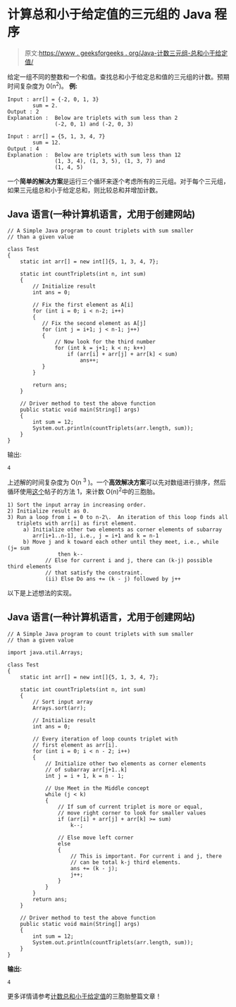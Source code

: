 # 计算总和小于给定值的三元组的 Java 程序

> 原文:[https://www . geeksforgeeks . org/Java-计数三元组-总和小于给定值/](https://www.geeksforgeeks.org/java-program-for-count-triplets-with-sum-smaller-than-a-given-value/)

给定一组不同的整数和一个和值。查找总和小于给定总和值的三元组的计数。预期时间复杂度为 0(n<sup>2</sup>)。
**例:**

```
Input : arr[] = {-2, 0, 1, 3}
        sum = 2.
Output : 2
Explanation :  Below are triplets with sum less than 2
               (-2, 0, 1) and (-2, 0, 3) 

Input : arr[] = {5, 1, 3, 4, 7}
        sum = 12.
Output : 4
Explanation :  Below are triplets with sum less than 12
               (1, 3, 4), (1, 3, 5), (1, 3, 7) and 
               (1, 4, 5)
```

一个**简单的解决方案**是运行三个循环来逐个考虑所有的三元组。对于每个三元组，如果三元组总和小于给定总和，则比较总和并增加计数。

## Java 语言(一种计算机语言，尤用于创建网站)

```
// A Simple Java program to count triplets with sum smaller
// than a given value

class Test
{
    static int arr[] = new int[]{5, 1, 3, 4, 7};

    static int countTriplets(int n, int sum)
    {
        // Initialize result
        int ans = 0;

        // Fix the first element as A[i]
        for (int i = 0; i < n-2; i++)
        {
           // Fix the second element as A[j]
           for (int j = i+1; j < n-1; j++)
           {
               // Now look for the third number
               for (int k = j+1; k < n; k++)
                   if (arr[i] + arr[j] + arr[k] < sum)
                       ans++;
           }
        }

        return ans;
    }

    // Driver method to test the above function
    public static void main(String[] args) 
    {
        int sum = 12; 
        System.out.println(countTriplets(arr.length, sum));
    }
}
```

输出:

```
4
```

上述解的时间复杂度为 O(n <sup>3</sup> )。一个**高效解决方案**可以先对数组进行排序，然后循环使用[这个](https://www.geeksforgeeks.org/write-a-c-program-that-given-a-set-a-of-n-numbers-and-another-number-x-determines-whether-or-not-there-exist-two-elements-in-s-whose-sum-is-exactly-x/)帖子的方法 1，来计数 O(n)<sup>2</sup>中的三胞胎。

```
1) Sort the input array in increasing order.
2) Initialize result as 0.
3) Run a loop from i = 0 to n-2\.  An iteration of this loop finds all
   triplets with arr[i] as first element.
     a) Initialize other two elements as corner elements of subarray
        arr[i+1..n-1], i.e., j = i+1 and k = n-1
     b) Move j and k toward each other until they meet, i.e., while (j= sum
                then k--
            // Else for current i and j, there can (k-j) possible third elements
            // that satisfy the constraint.
            (ii) Else Do ans += (k - j) followed by j++ 
```

以下是上述想法的实现。

## Java 语言(一种计算机语言，尤用于创建网站)

```
// A Simple Java program to count triplets with sum smaller
// than a given value

import java.util.Arrays;

class Test
{
    static int arr[] = new int[]{5, 1, 3, 4, 7};

    static int countTriplets(int n, int sum)
    {
        // Sort input array
        Arrays.sort(arr);

        // Initialize result
        int ans = 0;

        // Every iteration of loop counts triplet with
        // first element as arr[i].
        for (int i = 0; i < n - 2; i++)
        {
            // Initialize other two elements as corner elements
            // of subarray arr[j+1..k]
            int j = i + 1, k = n - 1;

            // Use Meet in the Middle concept
            while (j < k)
            {
                // If sum of current triplet is more or equal,
                // move right corner to look for smaller values
                if (arr[i] + arr[j] + arr[k] >= sum)
                    k--;

                // Else move left corner
                else
                {
                    // This is important. For current i and j, there
                    // can be total k-j third elements.
                    ans += (k - j);
                    j++;
                }
            }
        }
        return ans;
    }

    // Driver method to test the above function
    public static void main(String[] args) 
    {
        int sum = 12; 
        System.out.println(countTriplets(arr.length, sum));
    }
}
```

**输出:**

```
4
```

更多详情请参考[计数总和小于给定值](https://www.geeksforgeeks.org/count-triplets-with-sum-smaller-that-a-given-value/)的三胞胎整篇文章！